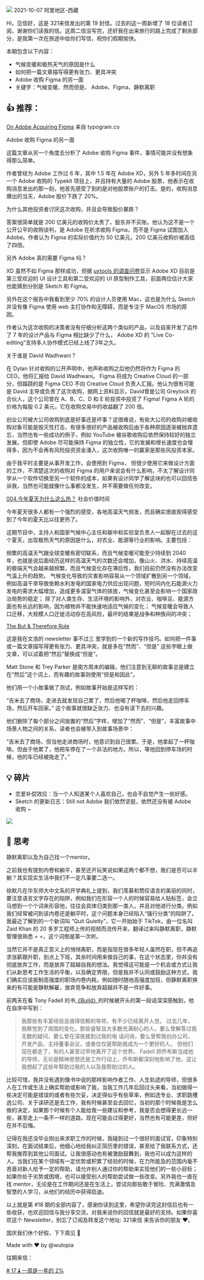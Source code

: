 ![](../../asset/images/18-ali.jpeg)
2021-10-07 阿里地区-西藏

Hi，见信好，这是 321来信发出的第 19 封信。过去的这一周新增了 18 位读者订阅，谢谢你们读我的信。这周二信没写完，还好我在出来旅行的路上完成了剩余部分，是我第一次在旅途中给你们写信，祝你们假期愉快。

本期包含以下内容：

- 气候变暖和极热天气的原因是什么
- 如何把一篇文章描写得更有张力、更具冲突
- Adobe 收购 Figma 的另一面
- 关键字：气候变暖、然而但是、 Adobe、Figma、静默离职

## 👍 推荐：

[On Adobe Acquiring Figma](https://build.typogram.co/p/on-adobe-acquiring-figma) 来自 typogram.co

Adobe 收购 Figma 的另一面

这篇文章从另一个角度去分析了 Adobe 收购 Figma 事件，事情可能并没有想象得那么简单。

作者曾经为 Adobe 工作过 6 年，其中 1.5 年在 Adob​​e XD，另外 5 年多时间在另一个 Adob​​e 收购的 Typekit 项目上，并且持有大量的 Adobe 股票，他表示在收购消息发出的那一刻，他首先感受了到的是对他股票账户的打击。是的，收购消息爆出的当天，Adobe 股价下跌了 20%。

为什么其他投资者讨厌这次收购，并且会导致股价暴跌？

答案很简单就是 200 亿美元的收购价太贵了，股东并不买账。他认为这不是一个公开公平的收购谈判，是 Adobe 在祈求收购 Figma，而不是 Figma 试图加入 Adobe。作者认为 Figma 的实际价值约为 50 亿美元，200 亿美元收购价被高估了四倍。

另外 Adobe 真的需要 Figma 吗？

XD 虽然不如 Figma 那样成功，但据 [uxtools 的调查问卷](https://uxtools.co/survey-2021/)显示 Adobe XD 目前是第三受欢迎的 UI 设计工具和第二受欢迎的 UI 原型制作工具，前面两位估计大家也能猜到分别是 Sketch 和 Figma。

另外在这个报告中我看到至少 70% 的设计人员使用 Mac，这也是为什么 Sketch 并没有像 Figma 使用 web 主打协作和无障碍，而是专注于 MacOS 市场的原因。

作者认为这次收购的决策者没有仔细分析这两个类似的产品，以及自家开发了运作了 7 年的设计产品与 Figma 相比缺少了什么， Adobe XD 的 “Live Co-editing”支持多人协作模式已经上线了3年之久。

关于谁是 David Wadhwani？

在 Dylan 针对收购的公开声明中，他声称收购之后他仍然将作为 Figma 的 CEO，他将汇报给 David Wadhwani。 Figma 将成为 Creative Cloud 的一部分，但蹊跷的是 Figma CEO 不向 Creative Cloud 负责人汇报。他认为很有可能是 David 主导或负责了这次收购，据网上资料显示，David曾是公司 Greylock 的合伙人，这个公司曾在 A、B、C、D 和 E 轮投资中投资了 Figma! Figma A 轮的价格为每股 0.2 美元，它在收购交易中的收益翻了 200 倍。

创业公司被大公司收购到底是好事还是坏事？这很难说，有些大公司的收购对被收购对象可能是毁灭性打击，有很多很好的产品被收购后由于各种原因逐渐被抛弃遗忘，当然也有一些成功的例子，例如 YouTube 被谷歌收购后依然保持较好的独立发展。但即使 Adob​​e 尽可能保持 Figma 的独立性，它的发展和增长速度也会慢得多，因为不会再有风险投资资金涌入，这次收购唯一的赢家是那些风投资本家。

由于我平时主要是从事开发工作，会使用到 Figma， 但很少使用它来做设计方面的工作，不清楚这次的收购对 Figma 的用户来说会有什么影响，不太了解设计同学从一个软件切换至另一个软件的成本，如果有设计同学了解这块的也可以回信告诉我，当然也可能就像什么事都没发生，并不需要做任何改变。


[004.今年夏天为什么这么热？](https://www.xiaoyuzhoufm.com/episode/632287eb633d5d96323ddc34) 社会价值时间

今年夏天很多人都有一个强烈的感受，各地高温天气频发，而且确实很直观得感受到了今年的夏天比以往更热了。

这期节目中，主持人和国家气候中心主任和碳中和实验室负责人一起聊在过去的这个夏天，出现极热天气的原因是什么，对农业、能源等行业的影响。主要包括：

频繁的高温天气跟全球变暖有密切联系，而且气候变暖可能至少持续到 2040 年，也就是说后面经历这样的高温天气的次数还会增加，像山火、洪水、持续高温的极端天气会越来越频繁，而且气候变化存在滞后性，我们目前仍然没有办法改变气温上升的趋势。
气候变化导致的灾害影响容易从一个领域扩散到另一个领域，例如高温干旱导致依赖水利发电的国家电力供应出现问题，短时间内化石能源火力发电的需求大幅增加，造成更多温室气体的排放，气候变化甚至会影响一个国家政治局势的稳定；
除了对人类生存、生活环境的影响外，对农业、咖啡豆、能源方面也有长远的影响，因为植物并不能快速地适应气候的变化；
气候变暖会导致人口迁移，大规模人口迁徙活动存在高风险，最坏的结果是战争和种族间的冲突；


[The But & Therefore Rule](https://perell.com/note/but-therefore-rule/)

这是我在文浩的 newsletter 事不过三 里学到的一个新的写作技巧。如何把一件事或一篇文章描写得更有张力、更具冲突，就是多在“然而”、“但是” 这些字眼上做文章，可以试着把“然后”替换成“但是”。

Matt Stone 和 Trey Parker 是南方周末的编辑，他们注意到无聊的故事总是建立在“然后”这个词上，而有趣的故事则使用“但是和因此”。

他们用一个小故事做了测试，例如故事开始是这样写的：

“吉米去了商场，走进去就发现自己累了，然后他喝了杯咖啡，然后他走回停车场，然后开车回家。” 
这个故事就很缺乏张力、也没有读下去的兴趣。 

他们删除了每个部分之间放置的“然后”字样，增加了“然而”、“但是”，丰富故事中场景人物之间的关系，读者也会被带入到故事场景中：

“吉米去了商场，但当他走进商场时，他意识到自己很累。于是，他拿起了一杯咖啡。但由于他累了，他把车停在了一个非法的地方。所以，等他回到停车场的时候，他的车已经被拖走了。”

## 💡 碎片

- 恋爱补偿效应：当一个人知道某个人喜欢自己，也会不自觉产生一些好感。
- Sketch 的更新日志：Still not Adobe 我们依然坚挺，依然还没有被 Adobe 收购 ~

![](../../asset/images/18-sketch.png)

## 👀 思考

静默离职以及为自己找一个mentor。

之前我也有提到内卷和躺平，甚至还开玩笑说如果这两个都不想，我们是否可以半躺？其实现实生活中我们不一定凡事要二选一。

徐默凡在华东师大中文系的开学典礼上提到，我们羡慕和赞叹语言的美丽的同时，要注意语言文字存在的陷阱，例如我们在形容一个人的时候容易给人贴标签，会立马想到一个个词来形容他，往往会具体归类到那一类人，并且对他进行分类。例如我们经常被问到该内卷还是躺平时，这个问题本身已经陷入“强行分类”的陷阱了。我最近了解到的一个新词叫 “Quit Quietly”，它一开始始于 TikTok，由一位名叫 Zaid Khan 的 20 多岁工程师上传的视频而流传开来，翻译过来叫静默离职，静默管理很熟悉 = =，这个词倒是第一次听。

当然它并不是真正意义上的悄悄离职，而是指现在很多年轻人虽然在职，但不再追求涨薪跟升职，到点上下班，其余时间用来做自己的事，在这个状态里，你并没有彻底放弃工作，而是放弃了超越自我的想法。我觉得这可能是一个机会或方式让我们从新思考工作生活的平衡，以及确定界限，但是我并不认同或鼓励这种方式，我们确实应该抵制高强度的职场内卷内耗，例如随时随地高强度加班，但静默离职换来的有可能是静默解雇，放弃竞争和放弃超越并不是一件好事。

前两天在看 Tony Fadell 的书[《Build》](https://book.douban.com/subject/35685625/)的时候被开头的第一段话深深感触到，他在自序中写到：

> 我那些有丰富经验且值得信赖的导师，有不少已经离开人世。
> 过去几年，我察觉到了周围的变化。那些睿智且大多数充满耐心的人，要么曾解答过我无数的疑问，要么曾在深夜接到过我的电 话问询，要么曾帮我创办公司，开发产品，主持董事会议，或者仅仅是帮助我成为一个更好的人。
但他们现在都走了，有的人甚至过早地离开了这个世界。
Fadell 把乔布斯当成他的导师，无论是精神思想还是工作行动上，乔布斯都深刻地影响了他，这让我想起了这些年帮助过我的人以及我帮助过的人。

比较可惜，我并没有遇到像书中说的那样影响作者工作、人生轨迹的导师，但很多人在工作或生活上确实帮助或影响了我，当我工作几年后回过头来看，当初做得一些决定可能是错误的或者有些欠妥，决定得似乎有些草率，例如选专业、求职跳槽选公司、关于读研还是去工作，我有时候甚至会去回忆，当初的那个时候我是怎么做的决定，如果那个时候有个人能给我一些建议和参考，我是否会想得更长远一些，甚至走上一条不一样的道路，现在可能会过得更好，当然也有可能更差，但好在并不后悔。

记得在我还没毕业刚出来求职工作的时候，我碰到过一个很好的面试官，印象特别深刻，在面试结束后，他细心地给我纠正简历里的错误，甚至给了我联系方式，还帮我推荐到其他公司面试。让我很感动也有被激励鼓舞到，我也可以成为这样的人。当我们在某个领域有一定优势或积累了经验的时候，在力所能及的范围内毫不吝啬对新人给予一定的帮助，请允许别人通过你的帮助来实现他们的一些小目标；如果你处于劣势或困境，也可以接受别人的帮助尝试做一些改变。另外我也一直在找 mentor，无论是在工作期间还是在生活上，尝试向那些敢于冒险、充满激情及智慧的人学习，从他们的经历中获得启迪。

以上就是第 #18 期的全部内容了，感谢你读到这里，希望你读完这封信后也有一些收获，也欢迎回信与我分享交流，对我来说你的回信就是最好的支持。如果你喜欢这个 Newsletter，别忘了订阅及转发这个地址: 321来信 来告诉你的朋友 ❤️。

国庆我们休个好假，下下周见 👋

Made with ❤️ by @wutopia

往期来信：

[# 17 🕯️ 一周是一年的 2%](https://321laixin.zhubai.love/posts/2184196130345402368)
